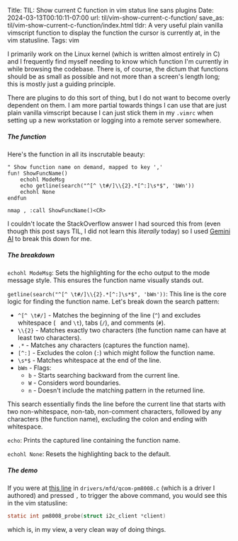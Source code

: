 Title: TIL: Show current C function in vim status line sans plugins
Date: 2024-03-13T00:10:11-07:00
url: til/vim-show-current-c-function/
save_as: til/vim-show-current-c-function/index.html
tldr: A very useful plain vanilla vimscript function to display the function the cursor is currently at, in the vim statusline.
Tags: vim

I primarily work on the Linux kernel (which is written almost entirely in C) and I
frequently find myself needing to know which function I'm currently in while browsing
the codebase. There is, of course, the dictum that functions should be as small as
possible and not more than a screen's length long; this is mostly just a guiding
principle.

There are plugins to do this sort of thing, but I do not want to become overly
dependent on them. I am more partial towards things I can use that are just plain
vanilla vimscript because I can just stick them in my `.vimrc` when setting up a new
workstation or logging into a remote server somewhere.

##### The function

Here's the function in all its inscrutable beauty:

```vim
" Show function name on demand, mapped to key ','
fun! ShowFuncName()
	echohl ModeMsg
	echo getline(search("^[^ \t#/]\\{2}.*[^:]\s*$", 'bWn'))
	echohl None
endfun

nmap , :call ShowFuncName()<CR>
```

I couldn't locate the StackOverflow answer I had sourced this from (even though this
post says TIL, I did not learn this *literally* today) so I used [Gemini
AI](https://gemini.google.com/app) to break this down for me.

##### The breakdown

`echohl ModeMsg`: Sets the highlighting for the echo output to the mode message
style. This ensures the function name visually stands out.

`getline(search("^[^ \t#/]\\{2}.*[^:]\s*$", 'bWn'))`: This line is the core
logic for finding the function name. Let's break down the search pattern:

- `^[^ \t#/]` - Matches the beginning of the line (`^`) and excludes whitespace (` ` and `\t`), tabs (`/`), and comments (`#`).
- `\\{2}` - Matches exactly two characters (the function name can have at least two characters).
- `.*` - Matches any characters (captures the function name).
- `[^:]` - Excludes the colon (`:`) which might follow the function name.
- `\s*$` - Matches whitespace at the end of the line.
- `bWn` - Flags:
    * `b` - Starts searching backward from the current line.
    * `W` - Considers word boundaries.
    * `n` - Doesn't include the matching pattern in the returned line.

This search essentially finds the line before the current line that starts with
two non-whitespace, non-tab, non-comment characters, followed by any characters
(the function name), excluding the colon and ending with whitespace.

`echo`: Prints the captured line containing the function name.

`echohl None`: Resets the highlighting back to the default.

##### The demo

If you were at [this
line](https://git.kernel.org/pub/scm/linux/kernel/git/torvalds/linux.git/tree/drivers/mfd/qcom-pm8008.c?h=v6.8#n178)
in `drivers/mfd/qcom-pm8008.c` (which is a driver I authored) and pressed `,`
to trigger the above command, you would see this in the vim statusline:

```c
static int pm8008_probe(struct i2c_client *client)
```

which is, in my view, a very clean way of doing things.
